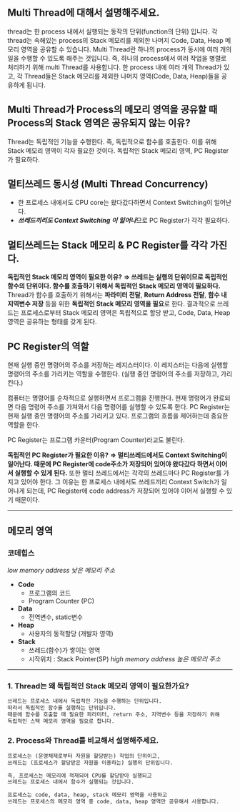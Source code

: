 ## Multi Thread에 대해서 설명해주세요.

thread는 한 process 내에서 실행되는 동작의 단위(function의 단위) 입니다. 
각 thread는 속해있는 process의 Stack 메모리를 제외한 나머지 Code, Data, Heap 메모리 영역을 공유할 수 있습니다.
Multi Thread란 하나의 process가 동시에 여러 개의 일을 수행할 수 있도록 해주는 것입니다.
즉, 하나의 process에서 여러 작업을 병렬로 처리하기 위해 multi Thread를 사용합니다.
한 process 내에 여러 개의 Thread가 있고, 각 Thread들은 Stack 메모리를 제외한 나머지 영역(Code, Data, Heap)들을 공유하게 됩니다.


## Multi Thread가 Process의 메모리 영역을 공유할 때 Process의 Stack 영역은 공유되지 않는 이유?

Thread는 독립적인 기능을 수행한다. 즉, 독립적으로 함수를 호출한다.
이를 위해 Stack 메모리 영역이 각자 필요한 것이다.
독립적인 Stack 메모리 영역, PC Register가 필요하다.


## 멀티쓰레드 동시성 (Multi Thread Concurrency)
- 한 프로세스 내에서도 CPU core는 왔다갔다하면서 Context Switching이 일어난다.
- ***쓰레드끼리도 Context Switching 이 일어나***므로 PC Register가 각각 필요하다.


## 멀티쓰레드는 Stack 메모리 & PC Register를 각각 가진다.

**독립적인 Stack 메모리 영역이 필요한 이유?** 
**⇒ 쓰레드는 실행의 단위이므로 독립적인 함수의 단위이다. 함수를 호출하기 위해서 독립적인 Stack 메모리 영역이 필요하다.**
Thread가 함수를 호출하기 위해서는 **파라미터 전달**, **Return Address 전달**, **함수 내 지역변수 저장** 등을 위한 **독립적인 Stack 메모리 영역을 필요**로 한다.
결과적으로 쓰레드는 프로세스로부터 Stack 메모리 영역은 독립적으로 할당 받고, Code, Data, Heap 영역은 공유하는 형태를 갖게 된다.

## PC Register의 역할
현재 실행 중인 명령어의 주소를 저장하는 레지스터이다. 이 레지스터는 다음에 실행할 명령어의 주소를 가리키는 역할을 수행한다.
(실행 중인 명령어의 주소를 저장하고, 가리킨다.)

컴퓨터는 명령어를 순차적으로 실행하면서 프로그램을 진행한다.
현재 명령어가 완료되면 다음 명령어 주소를 가져와서 다음 명령어를 실행할 수 있도록 한다.
PC Register는 현재 실행 중인 명령어의 주소를 가리키고 있다. 프로그램의 흐름을 제어하는데 중요한 역할을 한다.

PC Register는 프로그램 카운터(Program Counter)라고도 불린다.

**독립적인 PC Register가 필요한 이유?**
**⇒ 멀티쓰레드에서도 Context Switching이 일어난다. 때문에 PC Register에 code주소가 저장되어 있어야 왔다갔다 하면서 이어서 실행할 수 있게 된다.**
또한 멀티 쓰레드에서는 각각의 쓰레드마다 PC Register를 가지고 있어야 한다.
그 이유는 한 프로세스 내에서도 쓰레드끼리 Context Switch가 일어나게 되는데, PC Register에 code address가 저장되어 있어야 이어서 실행할 수 있기 때문이다.

---

## 메모리 영역
### 코데힙스

*low memory address 낮은 메모리 주소*
- **Code**
    - 프로그램의 코드
    - Program Counter (PC)
- **Data**
    - 전역변수, static변수
- **Heap**
    - 사용자의 동적할당 (개발자 영역)
- **Stack**
    - 쓰레드(함수)가 쌓이는 영역
    - 시작위치 : Stack Pointer(SP)
*high memory address 높은 메모리 주소*

---

### 1. **Thread는 왜 독립적인 Stack 메모리 영역이 필요한가요?**

```markdown
쓰레드는 프로세스 내에서 독립적인 기능을 수행하는 단위입니다.
따라서 독립적인 함수를 실행하는 단위입니다.
때문에 함수를 호출할 때 필요한 파라미터, return 주소, 지역변수 등을 저장하기 위해
독립적인 스택 메모리 영역을 필요로 합니다. 
```

### 2. **Process와 Thread를 비교해서 설명해주세요.**

```markdown
프로세스는 (운영체제로부터 자원을 할당받는) 작업의 단위이고,
쓰레드는 (프로세스가 할당받은 자원을 이용하는) 실행의 단위입니다.

즉, 프로세스는 메모리에 적재되어 CPU를 할당받아 실행되고
쓰레드는 프로세스 내에서 함수가 실행되는 것입니다.

프로세스는 code, data, heap, stack 메모리 영역을 사용하고
쓰레드는 프로세스의 메모리 영역 중 code, data, heap 영역만 공유해서 사용합니다.
```
